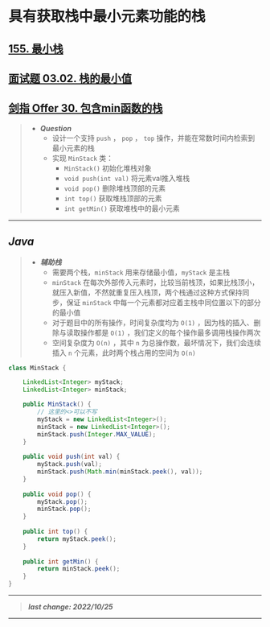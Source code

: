 # 具有获取栈中最小元素功能的栈

## [155. 最小栈](https://leetcode.cn/problems/min-stack/)

## [面试题 03.02. 栈的最小值](https://leetcode.cn/problems/min-stack-lcci/)

## [剑指 Offer 30. 包含min函数的栈](https://leetcode.cn/problems/bao-han-minhan-shu-de-zhan-lcof/)

> - ***Question***
>   - 设计一个支持 `push` ， `pop` ， `top` 操作，并能在常数时间内检索到最小元素的栈
>   - 实现 `MinStack` 类：
>     - `MinStack()` 初始化堆栈对象
>     - `void push(int val)` 将元素val推入堆栈
>     - `void pop()` 删除堆栈顶部的元素
>     - `int top()` 获取堆栈顶部的元素
>     - `int getMin()` 获取堆栈中的最小元素

---

## *Java*

> - ***辅助栈***
>   - 需要两个栈，`minStack` 用来存储最小值，`myStack` 是主栈
>   - `minStack` 在每次外部传入元素时，比较当前栈顶，如果比栈顶小，就压入新值，不然就重复压入栈顶，两个栈通过这种方式保持同步，保证 `minStack` 中每一个元素都对应着主栈中同位置以下的部分的最小值
>   - 对于题目中的所有操作，时间复杂度均为 `O(1)` ，因为栈的插入、删除与读取操作都是 `O(1)` ，我们定义的每个操作最多调用栈操作两次
>   - 空间复杂度为 `O(n)` ，其中 `n` 为总操作数，最坏情况下，我们会连续插入 `n` 个元素，此时两个栈占用的空间为 `O(n)`

```java
class MinStack {

    LinkedList<Integer> myStack;
    LinkedList<Integer> minStack;

    public MinStack() {
        // 这里的<>可以不写
        myStack = new LinkedList<Integer>();
        minStack = new LinkedList<Integer>();
        minStack.push(Integer.MAX_VALUE);
    }
    
    public void push(int val) {
        myStack.push(val);
        minStack.push(Math.min(minStack.peek(), val));
    }
    
    public void pop() {
        myStack.pop();
        minStack.pop();
    }
    
    public int top() {
        return myStack.peek();
    }
    
    public int getMin() {
        return minStack.peek();
    }
}
```

---

> ***last change: 2022/10/25***

---
